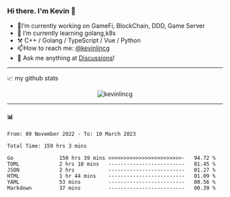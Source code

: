 ### Hi there. I'm Kevin 👋

- 🔭I’m currently working on GameFi, BlockChain, DDD, Game Server
- 🌱 I’m currently learning golang,k8s
-   :hammer_and_pick: C++ / Golang / TypeScript / Vue / Python
- 📫How to reach me: [@kevinlincg](https://twitter.com/kevinlincg) 
-   :thought_balloon: Ask me anything at [Discussions](https://github.com/kevinlincg/kevinlincg/discussions/new)!

---

📈 my github stats

<p align="center"> <img src="https://github-readme-stats-ouuan.vercel.app/api?username=kevinlincg&theme=dark&show_icons=true&count_private=true" alt="kevinlincg" />

---

#### :bar_chart: 

<!--START_SECTION:waka-->

```text
From: 09 November 2022 - To: 10 March 2023

Total Time: 159 hrs 3 mins

Go               150 hrs 39 mins >>>>>>>>>>>>>>>>>>>>>>>>-   94.72 %
TOML             2 hrs 18 mins   -------------------------   01.45 %
JSON             2 hrs           -------------------------   01.27 %
HTML             1 hr 44 mins    -------------------------   01.09 %
YAML             53 mins         -------------------------   00.56 %
Markdown         37 mins         -------------------------   00.39 %
```

<!--END_SECTION:waka-->
